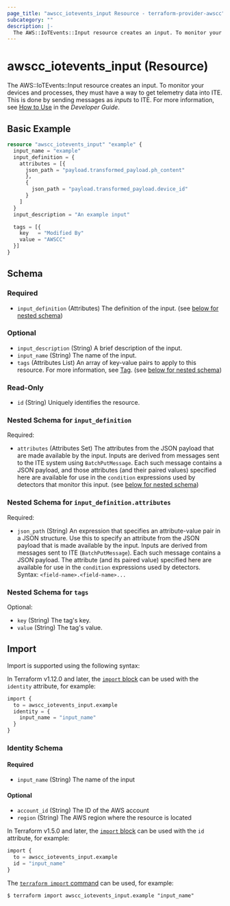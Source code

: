 ```yaml
---
page_title: "awscc_iotevents_input Resource - terraform-provider-awscc"
subcategory: ""
description: |-
  The AWS::IoTEvents::Input resource creates an input. To monitor your devices and processes, they must have a way to get telemetry data into ITE. This is done by sending messages as inputs to ITE. For more information, see How to Use https://docs.aws.amazon.com/iotevents/latest/developerguide/how-to-use-iotevents.html in the Developer Guide.
---
```


# awscc_iotevents_input (Resource)

The AWS::IoTEvents::Input resource creates an input. To monitor your devices and processes, they must have a way to get telemetry data into ITE. This is done by sending messages as *inputs* to ITE. For more information, see [How to Use](https://docs.aws.amazon.com/iotevents/latest/developerguide/how-to-use-iotevents.html) in the *Developer Guide*.

## Basic Example

```terraform
resource "awscc_iotevents_input" "example" {
  input_name = "example"
  input_definition = {
    attributes = [{
      json_path = "payload.transformed_payload.ph_content"
      },
      {
        json_path = "payload.transformed_payload.device_id"
      }
    ]
  }
  input_description = "An example input"

  tags = [{
    key   = "Modified By"
    value = "AWSCC"
  }]
}
```

<!-- schema generated by tfplugindocs -->
## Schema

### Required

- `input_definition` (Attributes) The definition of the input. (see [below for nested schema](#nestedatt--input_definition))

### Optional

- `input_description` (String) A brief description of the input.
- `input_name` (String) The name of the input.
- `tags` (Attributes List) An array of key-value pairs to apply to this resource.
 For more information, see [Tag](https://docs.aws.amazon.com/AWSCloudFormation/latest/UserGuide/aws-properties-resource-tags.html). (see [below for nested schema](#nestedatt--tags))

### Read-Only

- `id` (String) Uniquely identifies the resource.

<a id="nestedatt--input_definition"></a>
### Nested Schema for `input_definition`

Required:

- `attributes` (Attributes Set) The attributes from the JSON payload that are made available by the input. Inputs are derived from messages sent to the ITE system using ``BatchPutMessage``. Each such message contains a JSON payload, and those attributes (and their paired values) specified here are available for use in the ``condition`` expressions used by detectors that monitor this input. (see [below for nested schema](#nestedatt--input_definition--attributes))

<a id="nestedatt--input_definition--attributes"></a>
### Nested Schema for `input_definition.attributes`

Required:

- `json_path` (String) An expression that specifies an attribute-value pair in a JSON structure. Use this to specify an attribute from the JSON payload that is made available by the input. Inputs are derived from messages sent to ITE (``BatchPutMessage``). Each such message contains a JSON payload. The attribute (and its paired value) specified here are available for use in the ``condition`` expressions used by detectors. 
 Syntax: ``<field-name>.<field-name>...``



<a id="nestedatt--tags"></a>
### Nested Schema for `tags`

Optional:

- `key` (String) The tag's key.
- `value` (String) The tag's value.

## Import

Import is supported using the following syntax:

In Terraform v1.12.0 and later, the [`import` block](https://developer.hashicorp.com/terraform/language/import) can be used with the `identity` attribute, for example:

```terraform
import {
  to = awscc_iotevents_input.example
  identity = {
    input_name = "input_name"
  }
}
```

<!-- schema generated by tfplugindocs -->
### Identity Schema

#### Required

- `input_name` (String) The name of the input

#### Optional

- `account_id` (String) The ID of the AWS account
- `region` (String) The AWS region where the resource is located

In Terraform v1.5.0 and later, the [`import` block](https://developer.hashicorp.com/terraform/language/import) can be used with the `id` attribute, for example:

```terraform
import {
  to = awscc_iotevents_input.example
  id = "input_name"
}
```

The [`terraform import` command](https://developer.hashicorp.com/terraform/cli/commands/import) can be used, for example:

```shell
$ terraform import awscc_iotevents_input.example "input_name"
```